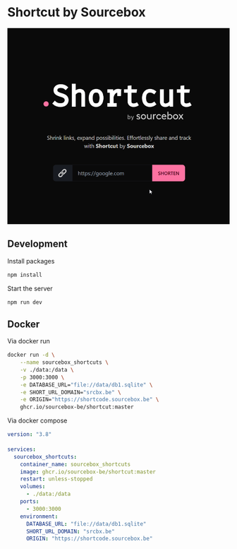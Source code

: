 # Shortcut by Sourcebox

![](docs/images/preview.gif)

## Development

Install packages

```bash
npm install
```

Start the server

```bash
npm run dev
```

## Docker

Via docker run

```bash
docker run -d \
    --name sourcebox_shortcuts \
    -v ./data:/data \
    -p 3000:3000 \
    -e DATABASE_URL="file://data/db1.sqlite" \
    -e SHORT_URL_DOMAIN="srcbx.be" \
    -e ORIGIN="https://shortcode.sourcebox.be" \
    ghcr.io/sourcebox-be/shortcut:master
```

Via docker compose

```yaml
version: "3.8"

services:
  sourcebox_shortcuts:
    container_name: sourcebox_shortcuts
    image: ghcr.io/sourcebox-be/shortcut:master
    restart: unless-stopped
    volumes:
      - ./data:/data
    ports:
      - 3000:3000
    environment:
      DATABASE_URL: "file://data/db1.sqlite"
      SHORT_URL_DOMAIN: "srcbx.be"
      ORIGIN: "https://shortcode.sourcebox.be"
```

